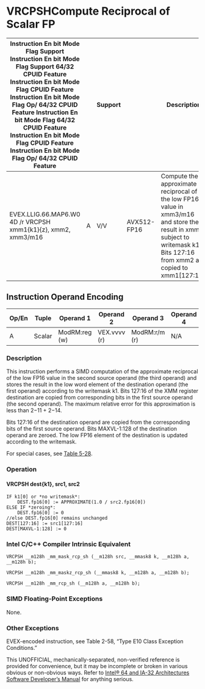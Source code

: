 # VRCPSH**Compute Reciprocal of Scalar FP**

| Instruction En bit Mode Flag Support Instruction En bit Mode Flag Support 64/32 CPUID Feature Instruction En bit Mode Flag CPUID Feature Instruction En bit Mode Flag Op/ 64/32 CPUID Feature Instruction En bit Mode Flag 64/32 CPUID Feature Instruction En bit Mode Flag CPUID Feature Instruction En bit Mode Flag Op/ 64/32 CPUID Feature |     | Support |             | Description                                                                                                                                                                  |
| ---------------------------------------------------------------------------------------------------------------------------------------------------------------------------------------------------------------------------------------------------------------------------------------------------------------------------------------------- | --- | ------- | ----------- | ---------------------------------------------------------------------------------------------------------------------------------------------------------------------------- |
| EVEX.LLIG.66.MAP6.W0 4D /r VRCPSH xmm1{k1}{z}, xmm2, xmm3/m16                                                                                                                                                                                                                                                                                  | A   | V/V     | AVX512-FP16 | Compute the approximate reciprocal of the low FP16 value in xmm3/m16 and store the result in xmm1 subject to writemask k1. Bits 127:16 from xmm2 are copied to xmm1[127:16]. |

## Instruction Operand Encoding

| Op/En | Tuple  | Operand 1     | Operand 2    | Operand 3     | Operand 4 |
| ----- | ------ | ------------- | ------------ | ------------- | --------- |
| A     | Scalar | ModRM:reg (w) | VEX.vvvv (r) | ModRM:r/m (r) | N/A       |

### Description

This instruction performs a SIMD computation of the approximate reciprocal of the low FP16 value in the second source operand (the third operand) and stores the result in the low word element of the destination operand (the first operand) according to the writemask k1. Bits 127:16 of the XMM register destination are copied from corresponding bits in the first source operand (the second operand). The maximum relative error for this approximation is less than 2−11 + 2−14.

Bits 127:16 of the destination operand are copied from the corresponding bits of the first source operand. Bits MAXVL-1:128 of the destination operand are zeroed. The low FP16 element of the destination is updated according to the writemask.

For special cases, see [Table 5-28](/x86/vrcpph#tbl-5-28).

### Operation

#### VRCPSH dest{k1}, src1, src2

```
IF k1[0] or *no writemask*:
    DEST.fp16[0] := APPROXIMATE(1.0 / src2.fp16[0])
ELSE IF *zeroing*:
    DEST.fp16[0] := 0
//else DEST.fp16[0] remains unchanged
DEST[127:16] := src1[127:16]
DEST[MAXVL-1:128] := 0

```

### Intel C/C++ Compiler Intrinsic Equivalent

```
VRCPSH __m128h _mm_mask_rcp_sh (__m128h src, __mmask8 k, __m128h a, __m128h b);

```

```
VRCPSH __m128h _mm_maskz_rcp_sh (__mmask8 k, __m128h a, __m128h b);

```

```
VRCPSH __m128h _mm_rcp_sh (__m128h a, __m128h b);

```

### SIMD Floating-Point Exceptions

None.

### Other Exceptions

EVEX-encoded instruction, see Table 2-58, “Type E10 Class Exception Conditions.”

This UNOFFICIAL, mechanically-separated, non-verified reference is provided for convenience, but it may be
incomplete or broken in various obvious or non-obvious
ways. Refer to [Intel® 64 and IA-32 Architectures Software Developer’s Manual](https://software.intel.com/en-us/download/intel-64-and-ia-32-architectures-sdm-combined-volumes-1-2a-2b-2c-2d-3a-3b-3c-3d-and-4) for anything serious.
